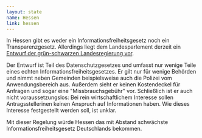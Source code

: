 ```yaml
---
layout: state
name: Hessen
link: hessen
---
```

In Hessen gibt es weder ein Informationsfreiheitsgesetz noch
ein Transparenzgesetz. Allerdings liegt dem Landesparlement
derzeit ein <a href="https://transparenzranking.de/">Entwurf der grün-schwarzen 
Landesregierung vor</a>.

Der Entwurf ist Teil des Datenschutzgesetzes und umfasst 
nur wenige Teile eines echten Informationsfreiheitsgesetzes.
Er gilt nur für wenige Behörden und nimmt neben Gemeinden
beispielsweise auch die Polizei vom Anwendungsbereich aus. 
Außerdem sieht er keinen Kostendeckel für Anfragen und sogar
eine "Missbrauchsgebühr" vor. Schließlich ist er auch nicht
voraussetzungslos: Bei rein wirtschaftlichem Interesse sollen
Antragsstellerinen keinen Anspruch auf Informationen haben.
Wie dieses Interesse festgestellt werden soll, ist unklar.

Mit dieser Regelung würde Hessen das mit Abstand schwächste 
Informationsfreiheitsgesetz Deutschlands bekommen.
